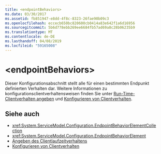 ```yaml
---
title: <endpointBehaviors>
ms.date: 03/30/2017
ms.assetid: fb851947-e8dd-4f8c-8323-26fae90b09c3
ms.openlocfilehash: eccecb650bc820600cb0414a83e642f1a6d16956
ms.sourcegitcommit: 5b6d778ebb269ee6684fb57ad69a8c28b06235b9
ms.translationtype: MT
ms.contentlocale: de-DE
ms.lasthandoff: 04/08/2019
ms.locfileid: "59165008"
---
```

# <a name="endpointbehaviors"></a>\<endpointBehaviors>
Dieser Konfigurationsabschnitt stellt alle für einen bestimmten Endpunkt definierten Verhalten dar. Weitere Informationen zu konfigurationsclientverhaltensweisen finden Sie unter [Run-Time-Clientverhalten angeben](../../../../../docs/framework/wcf/specifying-client-run-time-behavior.md) und [Konfigurieren von Clientverhalten](../../../../../docs/framework/wcf/configuring-client-behaviors.md).  
  
## <a name="see-also"></a>Siehe auch

- <xref:System.ServiceModel.Configuration.EndpointBehaviorElementCollection>
- <xref:System.ServiceModel.Configuration.EndpointBehaviorElement>
- [Angeben des Clientlaufzeitverhaltens](../../../../../docs/framework/wcf/specifying-client-run-time-behavior.md)
- [Konfigurieren von Clientverhalten](../../../../../docs/framework/wcf/configuring-client-behaviors.md)
